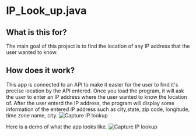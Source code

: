 # IP_Look_up.java

## What is this for?
The main goal of this project is to find the location of any IP address that the user wanted to know.

## How does it work?
This app is connected to an API to make it easier for the user to find it's precise location by the API entered.
Once you load the program, it will ask the user to enter an IP address where the user wanted to know the location of. After the user enterd the IP address, the program will display some information of the entered IP address such as city,state, zip code, longitude, time zone name, city.
![Capture IP lookup](https://user-images.githubusercontent.com/71301115/152621763-169bf8b3-3cd9-4b3e-957b-7dec150066eb.JPG)

Here is a demo of what the app looks like.
![Capture IP lookup](https://user-images.githubusercontent.com/71301115/152621763-169bf8b3-3cd9-4b3e-957b-7dec150066eb.JPG)





